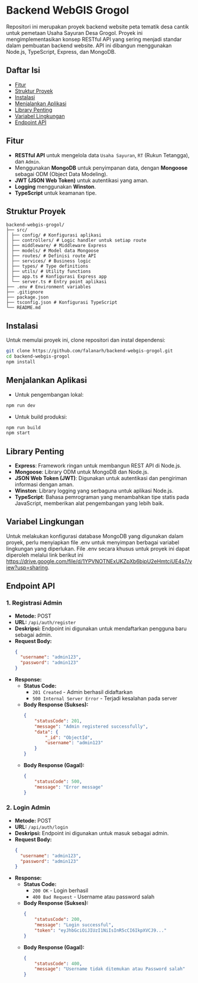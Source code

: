# Backend WebGIS Grogol

Repositori ini merupakan proyek backend website peta tematik desa cantik untuk pemetaan Usaha Sayuran Desa Grogol. Proyek ini mengimplementasikan konsep RESTful API yang sering menjadi standar dalam pembuatan backend website. API ini dibangun menggunakan Node.js, TypeScript, Express, dan MongoDB.

## Daftar Isi

- [Fitur](#fitur)
- [Struktur Proyek](#struktur-proyek)
- [Instalasi](#instalasi)
- [Menjalankan Aplikasi](#menjalankan-aplikasi)
- [Library Penting](#library-penting)
- [Variabel Lingkungan](#variabel-lingkungan)
- [Endpoint API](#endpoint-api)

## Fitur

- **RESTful API** untuk mengelola data `Usaha Sayuran`, `RT` (Rukun Tetangga), dan `Admin`.
- Menggunakan **MongoDB** untuk penyimpanan data, dengan **Mongoose** sebagai ODM (Object Data Modeling).
- **JWT (JSON Web Token)** untuk autentikasi yang aman.
- **Logging** menggunakan **Winston**.
- **TypeScript** untuk keamanan tipe.

## Struktur Proyek

```
backend-webgis-grogol/
├── src/
│ ├── config/ # Konfigurasi aplikasi
│ ├── controllers/ # Logic handler untuk setiap route
│ ├── middleware/ # Middleware Express
│ ├── models/ # Model data Mongoose
│ ├── routes/ # Definisi route API
│ ├── services/ # Business logic
│ ├── types/ # Type definitions
│ ├── utils/ # Utility functions
│ ├── app.ts # Konfigurasi Express app
│ └── server.ts # Entry point aplikasi
├── .env # Environment variables
├── .gitignore
├── package.json
├── tsconfig.json # Konfigurasi TypeScript
└── README.md
```


## Instalasi

Untuk memulai proyek ini, clone repositori dan instal dependensi:

```bash
git clone https://github.com/falanarh/backend-webgis-grogol.git
cd backend-webgis-grogol
npm install
```

## Menjalankan Aplikasi

* Untuk pengembangan lokal:

```bash
npm run dev
```
* Untuk build produksi:
```bash
npm run build
npm start
```

## Library Penting

- **Express**: Framework ringan untuk membangun REST API di Node.js.
- **Mongoose**: Library ODM untuk MongoDB dan Node.js.
- **JSON Web Token (JWT)**: Digunakan untuk autentikasi dan pengiriman informasi dengan aman.
- **Winston**: Library logging yang serbaguna untuk aplikasi Node.js.
- **TypeScript**: Bahasa pemrograman yang menambahkan tipe statis pada JavaScript, memberikan alat pengembangan yang lebih baik.

## Variabel Lingkungan

Untuk melakukan konfigurasi database MongoDB yang digunakan dalam proyek, perlu menyiapkan file .env untuk menyimpan berbagai variabel lingkungan yang diperlukan. File .env secara khusus untuk proyek ini dapat diperoleh melalui link berikut ini https://drive.google.com/file/d/1YPVNOTNExUKZpXb6bjpU2eHmtciUE4s7/view?usp=sharing.

## Endpoint API

### 1. Registrasi Admin

* **Metode:** POST
* **URL:** `/api/auth/register`
* **Deskripsi:** Endpoint ini digunakan untuk mendaftarkan pengguna baru sebagai admin.
* **Request Body:**
  ```json
  {
    "username": "admin123",
    "password": "admin123"
  }
  ```
* **Response:**
  * **Status Code:**
    * `201 Created` - Admin berhasil didaftarkan
    * `500 Internal Server Error` - Terjadi kesalahan pada server
  * **Body Response (Sukses):**
    ```json
    {
        "statusCode": 201,
        "message": "Admin registered successfully",
        "data": {
            "_id": "ObjectId",
            "username": "admin123"
        }
    }
    ```
  * **Body Response (Gagal):**
    ```json
    {
        "statusCode": 500,
        "message": "Error message"
    }
    ```
### 2. Login Admin

* **Metode:** POST
* **URL:** `/api/auth/login`
* **Deskripsi:** Endpoint ini digunakan untuk masuk sebagai admin.
* **Request Body:**
  ```json
  {
    "username": "admin123",
    "password": "admin123"
  }
  ```
* **Response:**
  * **Status Code:**
    * `200 OK` - Login berhasil
    * `400 Bad Request` - Username atau password salah
  * **Body Response (Sukses):**
    ```json
    {
        "statusCode": 200,
        "message": "Login successful",
        "token": "eyJhbGciOiJIUzI1NiIsInR5cCI6IkpXVCJ9..."
    }
    ```
  * **Body Response (Gagal):**
    ```json
    {
        "statusCode": 400,
        "message": "Username tidak ditemukan atau Password salah"
    }
    ```